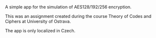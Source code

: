 A simple app for the simulation of AES128/192/256 encryption.

This was an assignment created during the course Theory of Codes and Ciphers at University of Ostrava.

The app is only localized in Czech.
